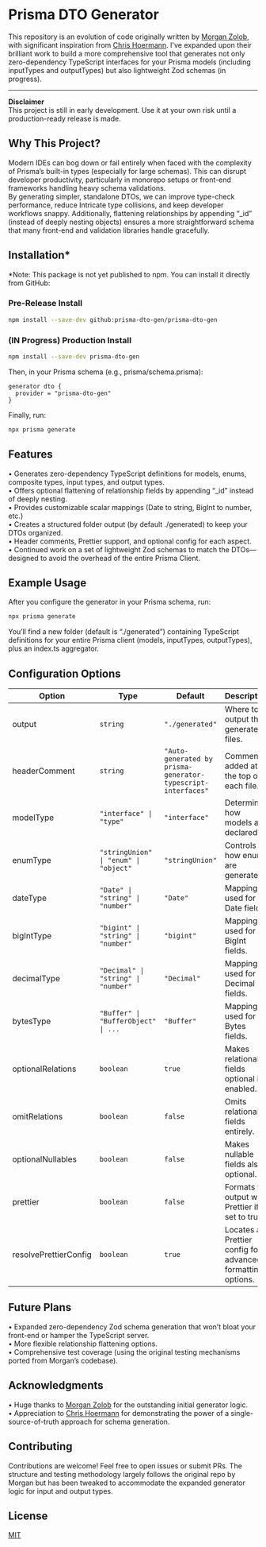 # Prisma DTO Generator

This repository is an evolution of code originally written by [Morgan Zolob](https://github.com/mogzol/prisma-generator-typescript-interfaces), with significant inspiration from [Chris Hoermann](https://github.com/chrishoermann/zod-prisma-types). I've expanded upon their brilliant work to build a more comprehensive tool that generates not only zero-dependency TypeScript interfaces for your Prisma models (including inputTypes and outputTypes) but also lightweight Zod schemas (in progress).

---

**Disclaimer**  
This project is still in early development. Use it at your own risk until a production-ready release is made.

## Why This Project?

Modern IDEs can bog down or fail entirely when faced with the complexity of Prisma’s built-in types (especially for large schemas). This can disrupt developer productivity, particularly in monorepo setups or front-end frameworks handling heavy schema validations.  
By generating simpler, standalone DTOs, we can improve type-check performance, reduce Intricate type collisions, and keep developer workflows snappy. Additionally, flattening relationships by appending “\_id” (instead of deeply nesting objects) ensures a more straightforward schema that many front-end and validation libraries handle gracefully.

## Installation\*

\*Note: This package is not yet published to npm. You can install it directly from GitHub:

### Pre-Release Install

```bash
npm install --save-dev github:prisma-dto-gen/prisma-dto-gen
```

### (IN Progress) Production Install

```bash
npm install --save-dev prisma-dto-gen
```

Then, in your Prisma schema (e.g., prisma/schema.prisma):

```prisma
generator dto {
  provider = "prisma-dto-gen"
}
```

Finally, run:

```bash
npx prisma generate
```

## Features

• Generates zero-dependency TypeScript definitions for models, enums, composite types, input types, and output types.  
• Offers optional flattening of relationship fields by appending “\_id” instead of deeply nesting.  
• Provides customizable scalar mappings (Date to string, BigInt to number, etc.)  
• Creates a structured folder output (by default ./generated) to keep your DTOs organized.  
• Header comments, Prettier support, and optional config for each aspect.  
• Continued work on a set of lightweight Zod schemas to match the DTOs—designed to avoid the overhead of the entire Prisma Client.

## Example Usage

After you configure the generator in your Prisma schema, run:

```bash
npx prisma generate
```

You’ll find a new folder (default is “./generated”) containing TypeScript definitions for your entire Prisma client (models, inputTypes, outputTypes), plus an index.ts aggregator.

## Configuration Options

| Option                | Type                                  | Default                                                      | Description                                                |
| --------------------- | ------------------------------------- | ------------------------------------------------------------ | ---------------------------------------------------------- |
| output                | `string`                              | `"./generated"`                                              | Where to output the generated files.                       |
| headerComment         | `string`                              | `"Auto-generated by prisma-generator-typescript-interfaces"` | Comment added at the top of each file.                     |
| modelType             | `"interface" \| "type"`               | `"interface"`                                                | Determines how models are declared.                        |
| enumType              | `"stringUnion" \| "enum" \| "object"` | `"stringUnion"`                                              | Controls how enums are generated.                          |
| dateType              | `"Date" \| "string" \| "number"`      | `"Date"`                                                     | Mapping used for Date fields.                              |
| bigIntType            | `"bigint" \| "string" \| "number"`    | `"bigint"`                                                   | Mapping used for BigInt fields.                            |
| decimalType           | `"Decimal" \| "string" \| "number"`   | `"Decimal"`                                                  | Mapping used for Decimal fields.                           |
| bytesType             | `"Buffer" \| "BufferObject" \| ...`   | `"Buffer"`                                                   | Mapping used for Bytes fields.                             |
| optionalRelations     | `boolean`                             | `true`                                                       | Makes relational fields optional if enabled.               |
| omitRelations         | `boolean`                             | `false`                                                      | Omits relational fields entirely.                          |
| optionalNullables     | `boolean`                             | `false`                                                      | Makes nullable fields also optional.                       |
| prettier              | `boolean`                             | `false`                                                      | Formats the output with Prettier if set to true.           |
| resolvePrettierConfig | `boolean`                             | `true`                                                       | Locates a Prettier config for advanced formatting options. |

## Future Plans

• Expanded zero-dependency Zod schema generation that won’t bloat your front-end or hamper the TypeScript server.  
• More flexible relationship flattening options.  
• Comprehensive test coverage (using the original testing mechanisms ported from Morgan’s codebase).

## Acknowledgments

• Huge thanks to [Morgan Zolob](https://github.com/mogzol/prisma-generator-typescript-interfaces) for the outstanding initial generator logic.  
• Appreciation to [Chris Hoermann](https://github.com/chrishoermann/zod-prisma-types) for demonstrating the power of a single-source-of-truth approach for schema generation.

## Contributing

Contributions are welcome! Feel free to open issues or submit PRs. The structure and testing methodology largely follows the original repo by Morgan but has been tweaked to accommodate the expanded generator logic for input and output types.

## License

[MIT](LICENSE)

